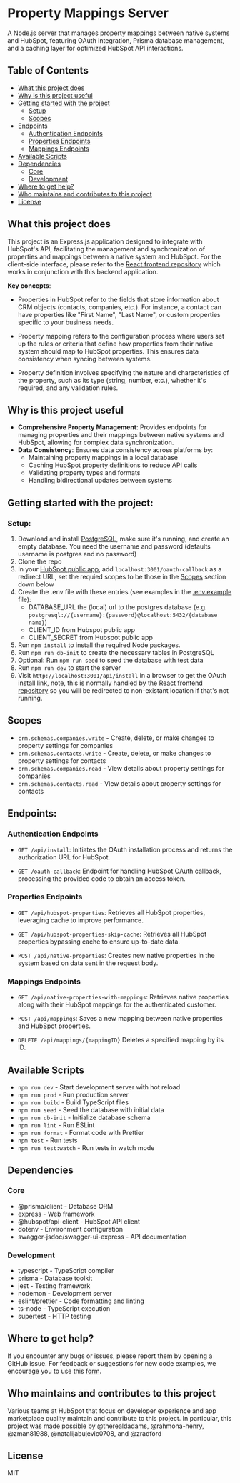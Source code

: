 # Property Mappings Server

A Node.js server that manages property mappings between native systems and HubSpot, featuring OAuth integration, Prisma database management, and a caching layer for optimized HubSpot API interactions.

## Table of Contents
- [What this project does](#what-this-project-does)
- [Why is this project useful](#why-is-this-project-useful)
- [Getting started with the project](#getting-started-with-the-project)
  - [Setup](#setup)
  - [Scopes](#scopes)
- [Endpoints](#endpoints)
  - [Authentication Endpoints](#authentication-endpoints)
  - [Properties Endpoints](#properties-endpoints)
  - [Mappings Endpoints](#mappings-endpoints)
- [Available Scripts](#available-scripts)
- [Dependencies](#dependencies)
  - [Core](#core)
  - [Development](#development)
- [Where to get help?](#where-to-get-help)
- [Who maintains and contributes to this project](#who-maintains-and-contributes-to-this-project)
- [License](#license)

## What this project does

This project is an Express.js application designed to integrate with HubSpot's API, facilitating the management and synchronization of properties and mappings between a native system and HubSpot.
For the client-side interface, please refer to the [React frontend repository](https://github.com/hubspotdev/property-mapping-client) which works in conjunction with this backend application.

**Key concepts**:
- Properties in HubSpot refer to the fields that store information about CRM objects (contacts, companies, etc.). For instance, a contact can have properties like "First Name", "Last Name", or custom properties specific to your business needs.

- Property mapping refers to the configuration process where users set up the rules or criteria that define how properties from their native system should map to HubSpot properties. This ensures data consistency when syncing between systems.

- Property definition involves specifying the nature and characteristics of the property, such as its type (string, number, etc.), whether it's required, and any validation rules.

## Why is this project useful

- **Comprehensive Property Management**: Provides endpoints for managing properties and their mappings between native systems and HubSpot, allowing for complex data synchronization.
- **Data Consistency**: Ensures data consistency across platforms by:
  - Maintaining property mappings in a local database
  - Caching HubSpot property definitions to reduce API calls
  - Validating property types and formats
  - Handling bidirectional updates between systems

## Getting started with the project:

### Setup:

1. Download and install [PostgreSQL](https://www.postgresql.org/download/), make sure it's running, and create an empty database. You need the username and password (defaults username is postgres and no password)
2. Clone the repo
3. In your [HubSpot public app](https://developers.hubspot.com/docs/api/creating-an-app), add `localhost:3001/oauth-callback` as a redirect URL, set the requied scopes to be those in the [Scopes](#scopes) section down below
4. Create the .env file with these entries (see examples in the [.env.example](./.env.example) file):
   - DATABASE_URL the (local) url to the postgres database (e.g. `postgresql://{username}:{password}@localhost:5432/{database name}`)
   - CLIENT_ID from Hubspot public app
   - CLIENT_SECRET from Hubspot public app
5. Run `npm install` to install the required Node packages.
6. Run `npm run db-init` to create the necessary tables in PostgreSQL
7. Optional: Run `npm run seed` to seed the database with test data
8. Run `npm run dev` to start the server
9. Visit `http://localhost:3001/api/install` in a browser to get the OAuth install link, note, this is normally handled by the [React frontend repository](https://github.com/hubspotdev/property-mapping-client) so you will be redirected to non-existant location if that's not running.

## Scopes

- `crm.schemas.companies.write` - Create, delete, or make changes to property settings for companies
- `crm.schemas.contacts.write` - Create, delete, or make changes to property settings for contacts
- `crm.schemas.companies.read` - View details about property settings for companies
- `crm.schemas.contacts.read` - View details about property settings for contacts

## Endpoints:

### Authentication Endpoints

- `GET /api/install`: Initiates the OAuth installation process and returns the authorization URL for HubSpot.

- `GET /oauth-callback`: Endpoint for handling HubSpot OAuth callback, processing the provided code to obtain an access token.

### Properties Endpoints

- `GET /api/hubspot-properties`: Retrieves all HubSpot properties, leveraging cache to improve performance.

- `GET /api/hubspot-properties-skip-cache`: Retrieves all HubSpot properties bypassing cache to ensure up-to-date data.

- `POST /api/native-properties`: Creates new native properties in the system based on data sent in the request body.

### Mappings Endpoints

- `GET /api/native-properties-with-mappings`: Retrieves native properties along with their HubSpot mappings for the authenticated customer.

- `POST /api/mappings`: Saves a new mapping between native properties and HubSpot properties.

- `DELETE /api/mappings/{mappingID}` Deletes a specified mapping by its ID.

## Available Scripts

- `npm run dev` - Start development server with hot reload
- `npm run prod` - Run production server
- `npm run build` - Build TypeScript files
- `npm run seed` - Seed the database with initial data
- `npm run db-init` - Initialize database schema
- `npm run lint` - Run ESLint
- `npm run format` - Format code with Prettier
- `npm test` - Run tests
- `npm run test:watch` - Run tests in watch mode

## Dependencies

### Core
- @prisma/client - Database ORM
- express - Web framework
- @hubspot/api-client - HubSpot API client
- dotenv - Environment configuration
- swagger-jsdoc/swagger-ui-express - API documentation

### Development
- typescript - TypeScript compiler
- prisma - Database toolkit
- jest - Testing framework
- nodemon - Development server
- eslint/prettier - Code formatting and linting
- ts-node - TypeScript execution
- supertest - HTTP testing

## Where to get help?

If you encounter any bugs or issues, please report them by opening a GitHub issue. For feedback or suggestions for new code examples, we encourage you to use this [form](https://survey.hsforms.com/1RT0f09LSTHuflzNtMbr2jA96it).

## Who maintains and contributes to this project

Various teams at HubSpot that focus on developer experience and app marketplace quality maintain and contribute to this project. In particular, this project was made possible by @therealdadams, @rahmona-henry, @zman81988, @natalijabujevic0708, and @zradford

## License

MIT
